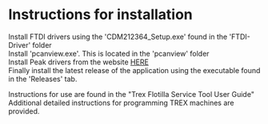 # Instructions for installation

Install FTDI drivers using the 'CDM212364_Setup.exe' found in the 'FTDI-Driver' folder  
Install 'pcanview.exe'.  This is located in the 'pcanview' folder  
Install Peak drivers from the website [HERE](https://www.peak-system.com/quick/DrvSetup)   
Finally install the latest release of the application using the executable found in the 'Releases' tab. 
  
Instructions for use are found in the "Trex Flotilla Service Tool User Guide"  
Additional detailed instructions for programming TREX machines are provided.
